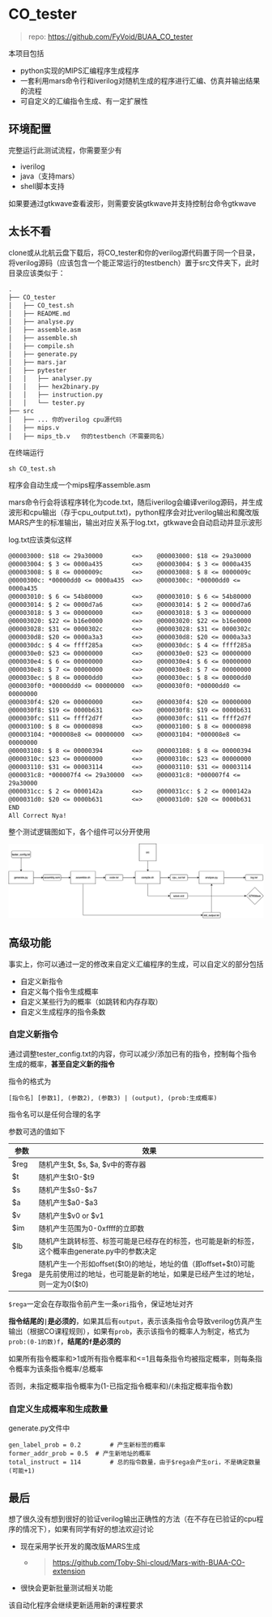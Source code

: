 # CO_tester

> repo: https://github.com/FyVoid/BUAA_CO_tester

本项目包括

* python实现的MIPS汇编程序生成程序
* 一套利用mars命令行和iverilog对随机生成的程序进行汇编、仿真并输出结果的流程
* 可自定义的汇编指令生成、有一定扩展性

## 环境配置

完整运行此测试流程，你需要至少有

* iverilog
* java（支持mars）
* shell脚本支持

如果要通过gtkwave查看波形，则需要安装gtkwave并支持控制台命令gtkwave

## 太长不看

clone或从北航云盘下载后，将CO_tester和你的verilog源代码置于同一个目录，将verilog源码（应该包含一个能正常运行的testbench）置于src文件夹下，此时目录应该类似于：

```
.
├── CO_tester
│   ├── CO_test.sh
│   ├── README.md
│   ├── analyse.py
│   ├── assemble.asm
│   ├── assemble.sh
│   ├── compile.sh
│   ├── generate.py
│   ├── mars.jar
│   ├── pytester
│   │   ├── analyser.py
│   │   ├── hex2binary.py
│   │   ├── instruction.py
│   │   └── tester.py
├── src
│   ├── ... 你的verilog cpu源代码
│   ├── mips.v
│   ├── mips_tb.v	你的testbench（不需要同名）
```

在终端运行

```
sh CO_test.sh
```

程序会自动生成一个mips程序assemble.asm

mars命令行会将该程序转化为code.txt，随后iverilog会编译verilog源码，并生成波形和cpu输出（存于cpu_output.txt)，python程序会对比verilog输出和魔改版MARS产生的标准输出，输出对应关系于log.txt，gtkwave会自动启动并显示波形

log.txt应该类似这样

```
@00003000: $18 <= 29a30000        <=>    @00003000: $18 <= 29a30000
@00003004: $ 3 <= 0000a435        <=>    @00003004: $ 3 <= 0000a435
@00003008: $ 8 <= 0000009c        <=>    @00003008: $ 8 <= 0000009c
@0000300c: *00000dd0 <= 0000a435  <=>    @0000300c: *00000dd0 <= 0000a435
@00003010: $ 6 <= 54b80000        <=>    @00003010: $ 6 <= 54b80000
@00003014: $ 2 <= 0000d7a6        <=>    @00003014: $ 2 <= 0000d7a6
@00003018: $ 3 <= 00000000        <=>    @00003018: $ 3 <= 00000000
@00003020: $22 <= b16e0000        <=>    @00003020: $22 <= b16e0000
@00003028: $31 <= 0000302c        <=>    @00003028: $31 <= 0000302c
@000030d8: $20 <= 0000a3a3        <=>    @000030d8: $20 <= 0000a3a3
@000030dc: $ 4 <= ffff285a        <=>    @000030dc: $ 4 <= ffff285a
@000030e0: $23 <= 00000000        <=>    @000030e0: $23 <= 00000000
@000030e4: $ 6 <= 00000000        <=>    @000030e4: $ 6 <= 00000000
@000030e8: $ 7 <= 00000000        <=>    @000030e8: $ 7 <= 00000000
@000030ec: $ 8 <= 00000dd0        <=>    @000030ec: $ 8 <= 00000dd0
@000030f0: *00000dd0 <= 00000000  <=>    @000030f0: *00000dd0 <= 00000000
@000030f4: $20 <= 00000000        <=>    @000030f4: $20 <= 00000000
@000030f8: $19 <= 0000b631        <=>    @000030f8: $19 <= 0000b631
@000030fc: $11 <= ffff2d7f        <=>    @000030fc: $11 <= ffff2d7f
@00003100: $ 8 <= 00000898        <=>    @00003100: $ 8 <= 00000898
@00003104: *000008e8 <= 00000000  <=>    @00003104: *000008e8 <= 00000000
@00003108: $ 8 <= 00000394        <=>    @00003108: $ 8 <= 00000394
@0000310c: $23 <= 00000000        <=>    @0000310c: $23 <= 00000000
@00003110: $31 <= 00003114        <=>    @00003110: $31 <= 00003114
@000031c8: *000007f4 <= 29a30000  <=>    @000031c8: *000007f4 <= 29a30000
@000031cc: $ 2 <= 0000142a        <=>    @000031cc: $ 2 <= 0000142a
@000031d0: $20 <= 0000b631        <=>    @000031d0: $20 <= 0000b631
END
All Correct Nya!
```

整个测试逻辑图如下，各个组件可以分开使用

![tester.drawio](./asset/tester.drawio.png)

## 高级功能

事实上，你可以通过一定的修改来自定义汇编程序的生成，可以自定义的部分包括

* 自定义新指令
* 自定义每个指令生成概率
* 自定义某些行为的概率（如跳转和内存存取）
* 自定义生成程序的指令条数

### 自定义新指令

通过调整tester_config.txt的内容，你可以减少/添加已有的指令，控制每个指令生成的概率，**甚至自定义新的指令**

指令的格式为

```
[指令名] [参数1], (参数2), (参数3) | (output), (prob:生成概率)
```

指令名可以是任何合理的名字

参数可选的值如下

| 参数  | 效果                                                         |
| ----- | ------------------------------------------------------------ |
| $reg  | 随机产生\$t, \$s, \$a, \$v中的寄存器                         |
| $t    | 随机产生$t0-\$t9                                             |
| $s    | 随机产生\$s0-\$s7                                            |
| $a    | 随机产生$a0-\$a3                                             |
| $v    | 随机产生\$v0 or \$v1                                         |
| $im   | 随机产生范围为0-0xffff的立即数                               |
| $lb   | 随机产生跳转标签、标签可能是已经存在的标签，也可能是新的标签，这个概率由generate.py中的参数决定 |
| $rega | 随机产生一个形如offset($t0)的地址，地址的值（即offset+\$t0)可能是先前使用过的地址，也可能是新的地址，如果是已经产生过的地址，则一定为0(\$t0) |

`$rega`一定会在存取指令前产生一条`ori`指令，保证地址对齐

**指令结尾的`|`是必须的**，如果其后有`output`，表示该条指令会导致verilog仿真产生输出（根据CO课程规则），如果有`prob`，表示该指令的概率人为制定，格式为`prob:(0-1的数)f`，**结尾的`f`是必须的**

如果所有指令概率和>1或所有指令概率和<=1且每条指令均被指定概率，则每条指令概率为该条指令概率/总概率

否则，未指定概率指令概率为(1-已指定指令概率和)/(未指定概率指令数)

### 自定义生成概率和生成数量

generate.py文件中

```
gen_label_prob = 0.2		# 产生新标签的概率
former_addr_prob = 0.5	# 产生新地址的概率
total_instruct = 114		# 总的指令数量，由于$rega会产生ori，不是确定数量(可能+1)
```

## 最后

想了很久没有想到很好的验证verilog输出正确性的方法（在不存在已验证的cpu程序的情况下），如果有同学有好的想法欢迎讨论

* 现在采用学长开发的魔改版MARS生成

  * > https://github.com/Toby-Shi-cloud/Mars-with-BUAA-CO-extension

* 很快会更新批量测试相关功能

该自动化程序会继续更新适用新的课程要求